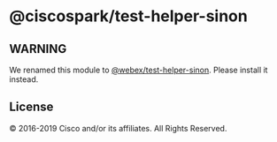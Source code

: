 # @ciscospark/test-helper-sinon

## WARNING

We renamed this module to [@webex/test-helper-sinon](https://www.npmjs.com/package/@webex/test-helper-sinon). Please install it instead.

## License

© 2016-2019 Cisco and/or its affiliates. All Rights Reserved.
